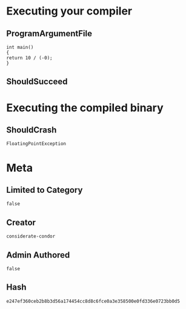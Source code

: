 # Executing your compiler

## ProgramArgumentFile

```
int main()
{
return 10 / (-0);
}
```

## ShouldSucceed

# Executing the compiled binary

## ShouldCrash

```
FloatingPointException
```

# Meta

## Limited to Category

```
false
```

## Creator

```
considerate-condor
```

## Admin Authored

```
false
```

## Hash

```
e247ef360ceb2b8b3d56a174454cc8d8c6fce0a3e358500e0fd336e0723bb0d5
```
